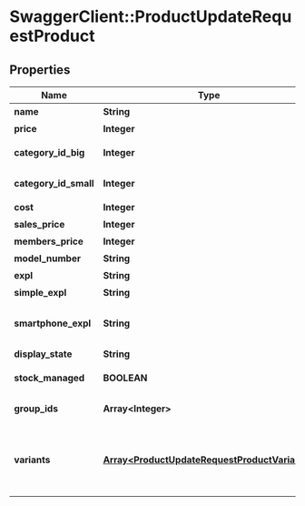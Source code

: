 # SwaggerClient::ProductUpdateRequestProduct

## Properties
Name | Type | Description | Notes
------------ | ------------- | ------------- | -------------
**name** | **String** | 商品名 | [optional] 
**price** | **Integer** | 定価 | [optional] 
**category_id_big** | **Integer** | 大カテゴリーID | [optional] 
**category_id_small** | **Integer** | 小カテゴリーID | [optional] 
**cost** | **Integer** | 原価 | [optional] 
**sales_price** | **Integer** | 販売価格 | [optional] 
**members_price** | **Integer** | 会員価格 | [optional] 
**model_number** | **String** | 型番 | [optional] 
**expl** | **String** | 商品説明 | [optional] 
**simple_expl** | **String** | 簡易説明 | [optional] 
**smartphone_expl** | **String** | スマホ向けショップの商品説明 | [optional] 
**display_state** | **String** | 掲載設定 | [optional] 
**stock_managed** | **BOOLEAN** | 在庫管理するか否か | [optional] 
**group_ids** | **Array&lt;Integer&gt;** | グループIDの配列 | [optional] 
**variants** | [**Array&lt;ProductUpdateRequestProductVariants&gt;**](ProductUpdateRequestProductVariants.md) | 商品オプションによるバリエーションごとに更新 | [optional] 


